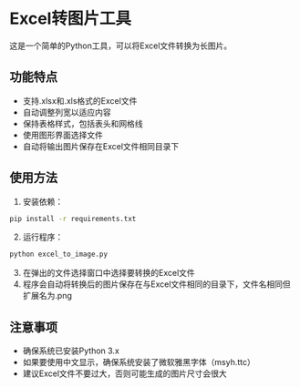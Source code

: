 # Excel转图片工具

这是一个简单的Python工具，可以将Excel文件转换为长图片。

## 功能特点

- 支持.xlsx和.xls格式的Excel文件
- 自动调整列宽以适应内容
- 保持表格样式，包括表头和网格线
- 使用图形界面选择文件
- 自动将输出图片保存在Excel文件相同目录下

## 使用方法

1. 安装依赖：
```bash
pip install -r requirements.txt
```

2. 运行程序：
```bash
python excel_to_image.py
```

3. 在弹出的文件选择窗口中选择要转换的Excel文件
4. 程序会自动将转换后的图片保存在与Excel文件相同的目录下，文件名相同但扩展名为.png

## 注意事项

- 确保系统已安装Python 3.x
- 如果要使用中文显示，确保系统安装了微软雅黑字体（msyh.ttc）
- 建议Excel文件不要过大，否则可能生成的图片尺寸会很大

